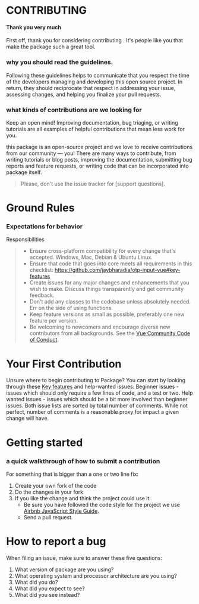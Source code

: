 # CONTRIBUTING

#### Thank you very much 

First off, thank you for considering contributing . It's people like you that make the package such a great tool.



###  why you should read the guidelines.

Following these guidelines helps to communicate that you respect the time of the developers managing and developing this open source project. In return, they should reciprocate that respect in addressing your issue, assessing changes, and helping you finalize your pull requests.


### what kinds of contributions are we looking for

Keep an open mind! Improving documentation, bug triaging, or writing tutorials are all examples of helpful contributions that mean less work for you.

this package is an open-source project and we love to receive contributions from our community — you! There are many ways to contribute, from writing tutorials or blog posts, improving the documentation, submitting bug reports and feature requests, or writing code that can be incorporated into package itself.

> Please, don't use the issue tracker for [support questions].

# Ground Rules
### Expectations for behavior 

 Responsibilities
> * Ensure cross-platform compatibility for every change that's accepted. Windows, Mac, Debian & Ubuntu Linux.
> * Ensure that code that goes into core meets all requirements in this checklist:
> https://github.com/jaybharadia/otp-input-vue#key-features
> * Create issues for any major changes and enhancements that you wish to make. Discuss things transparently and get community feedback.
> * Don't add any classes to the codebase unless absolutely needed. Err on the side of using functions.
> * Keep feature versions as small as possible, preferably one new feature per version.
> * Be welcoming to newcomers and encourage diverse new contributors from all backgrounds. See the [Vue Community Code of Conduct](https://vuejs.org/about/coc.html).


# Your First Contribution

Unsure where to begin contributing to Package? You can start by looking through these [Key features](https://github.com/jaybharadia/otp-input-vue#key-features) and help-wanted issues:
 Beginner issues - issues which should only require a few lines of code, and a test or two.
 Help wanted issues - issues which should be a bit more involved than beginner issues.
Both issue lists are sorted by total number of comments. While not perfect, number of comments is a reasonable proxy for impact a given change will have.




# Getting started
### a quick walkthrough of how to submit a contribution
For something that is bigger than a one or two line fix:

1. Create your own fork of the code
2. Do the changes in your fork
3. If you like the change and think the project could use it:
    * Be sure you have followed the code style for the project we use [Airbnb JavaScript Style Guide](https://github.com/airbnb/javascript).
    * Send a pull request.



# How to report a bug

 When filing an issue, make sure to answer these five questions:

 1. What version of package are you using?
 2. What operating system and processor architecture are you using?
 3. What did you do?
 4. What did you expect to see?
 5. What did you see instead?



